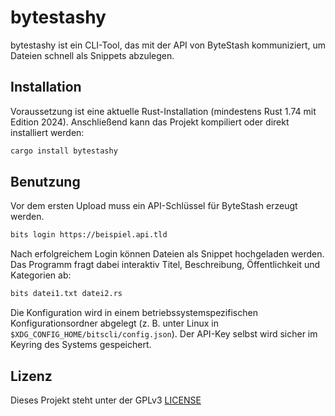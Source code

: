 # bytestashy

bytestashy ist ein CLI-Tool, das mit der API von ByteStash kommuniziert, um Dateien schnell als Snippets abzulegen.

## Installation

Voraussetzung ist eine aktuelle Rust-Installation (mindestens Rust 1.74 mit Edition 2024).
Anschließend kann das Projekt kompiliert oder direkt installiert werden:

```bash
cargo install bytestashy
```

## Benutzung

Vor dem ersten Upload muss ein API-Schlüssel für ByteStash erzeugt werden.

```bash
bits login https://beispiel.api.tld
```

Nach erfolgreichem Login können Dateien als Snippet hochgeladen werden. 
Das Programm fragt dabei interaktiv Titel, Beschreibung, Öffentlichkeit und Kategorien ab:

```bash
bits datei1.txt datei2.rs
```

Die Konfiguration wird in einem betriebssystemspezifischen Konfigurationsordner abgelegt (z. B. unter Linux in `$XDG_CONFIG_HOME/bitscli/config.json`). Der API-Key selbst wird sicher im Keyring des Systems gespeichert.

## Lizenz

Dieses Projekt steht unter der GPLv3 [LICENSE](LICENSE)
